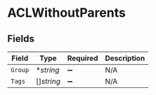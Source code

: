 # ACLWithoutParents


## Fields

| Field              | Type               | Required           | Description        |
| ------------------ | ------------------ | ------------------ | ------------------ |
| `Group`            | **string*          | :heavy_minus_sign: | N/A                |
| `Tags`             | []*string*         | :heavy_minus_sign: | N/A                |
